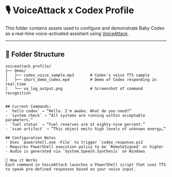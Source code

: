 # 🎙️ VoiceAttack x Codex Profile

This folder contains assets used to configure and demonstrate Baby Codex as a real-time voice-activated assistant using [VoiceAttack](https://voiceattack.com/).

---

## 📂 Folder Structure

```plaintext
voiceattack_profile/
├── Demo/
│   ├── codex_voice_sample.mp3       # Codex's voice TTS sample
│   ├── short_demo_codex.mp4         # Demo of Codex responding in real-time
│   └── va_log_output.png            # Screenshot of command recognition


## Current Commands:
- `hello codex` → “Hello. I'm awake. What do you need?”
- `system check` → “All systems are running within acceptable parameters.”
- `fuel status` → “Fuel reserves are at eighty-nine percent.”
- `scan artifact` → “This object emits high levels of unknown energy…”

## Configuration Notes
- Uses `powershell.exe -File` to trigger `codex_response.ps1`
- Requires PowerShell execution policy to be `RemoteSigned` or higher
- Audio is generated via `System.Speech.Synthesis` on Windows

🧪 How it Works
Each command in VoiceAttack launches a PowerShell script that uses TTS to speak pre-defined responses based on your voice input.

